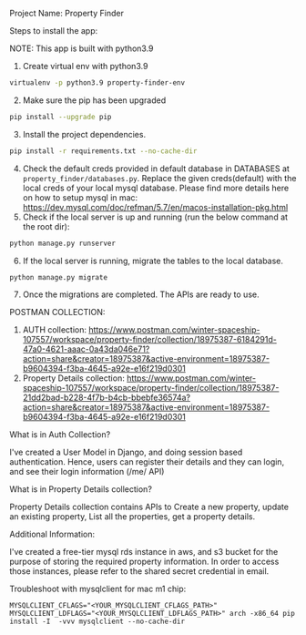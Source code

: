 Project Name: Property Finder

Steps to install the app:

NOTE: This app is built with python3.9 

1. Create virtual env with python3.9
```bash
virtualenv -p python3.9 property-finder-env
```
2. Make sure the pip has been upgraded
```bash
pip install --upgrade pip
```
3. Install the project dependencies.
```bash
pip install -r requirements.txt --no-cache-dir
```
4. Check the default creds provided in default database in DATABASES at `property_finder/databases.py`. Replace the given creds(default) with the local creds of your local mysql database. Please find more details here on how to setup mysql in mac: https://dev.mysql.com/doc/refman/5.7/en/macos-installation-pkg.html
5. Check if the local server is up and running (run the below command at the root dir):
```bash
python manage.py runserver
```
6. If the local server is running, migrate the tables to the local database.
```
python manage.py migrate
```
7. Once the migrations are completed. The APIs are ready to use.

POSTMAN COLLECTION:
1. AUTH collection: https://www.postman.com/winter-spaceship-107557/workspace/property-finder/collection/18975387-6184291d-47a0-4621-aaac-0a43da046e71?action=share&creator=18975387&active-environment=18975387-b9604394-f3ba-4645-a92e-e16f219d0301
2. Property Details collection: https://www.postman.com/winter-spaceship-107557/workspace/property-finder/collection/18975387-21dd2bad-b228-4f7b-b4cb-bbebfe36574a?action=share&creator=18975387&active-environment=18975387-b9604394-f3ba-4645-a92e-e16f219d0301

What is in Auth Collection?

I've created a User Model in Django, and doing session based authentication. Hence, users can register their details and they can login, and see their login information (/me/ API)

What is in Property Details collection?

Property Details collection contains APIs to Create a new property, update an existing property, List all the properties, get a property details.


Additional Information:

I've created a free-tier mysql rds instance in aws, and s3 bucket for the purpose of storing the required property information. In order to access those instances, please refer to the shared secret credential in email.


Troubleshoot with mysqlclient for mac m1 chip:
```
MYSQLCLIENT_CFLAGS="<YOUR_MYSQLCLIENT_CFLAGS_PATH>" MYSQLCLIENT_LDFLAGS="<YOUR_MYSQLCLIENT_LDFLAGS_PATH>" arch -x86_64 pip install -I  -vvv mysqlclient --no-cache-dir
```